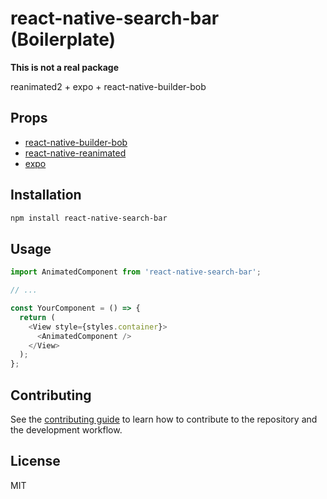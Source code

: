 # react-native-search-bar (Boilerplate)

**This is not a real package**

reanimated2 + expo + react-native-builder-bob

## Props

- [react-native-builder-bob](https://github.com/callstack/react-native-builder-bob)
- [react-native-reanimated](https://github.com/software-mansion/react-native-reanimated)
- [expo](https://expo.io)

## Installation

```sh
npm install react-native-search-bar
```

## Usage

```js
import AnimatedComponent from 'react-native-search-bar';

// ...

const YourComponent = () => {
  return (
    <View style={styles.container}>
      <AnimatedComponent />
    </View>
  );
};
```

## Contributing

See the [contributing guide](CONTRIBUTING.md) to learn how to contribute to the repository and the development workflow.

## License

MIT
